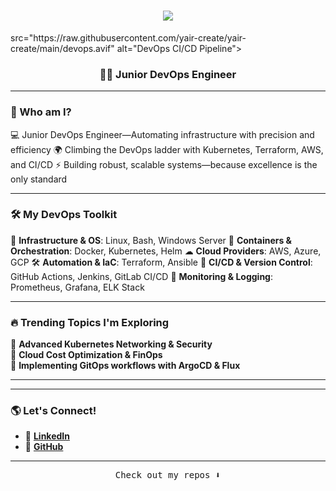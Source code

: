 <h1 align="center">
    <img src="https://readme-typing-svg.herokuapp.com/?font=Dancing+Script&size=50&color=0066FF&background=00000000&center=true&vCenter=true&width=700&height=100&duration=6000&lines=Welcome+to+my+Professional+Space+👨‍💻;Yair+here,+DevOps+Engineer;Building+Reliable+Infrastructure" />
</h1>

</p>
src="https://raw.githubusercontent.com/yair-create/yair-create/main/devops.avif" alt="DevOps CI/CD Pipeline">
</p>
<h3 align="center">👨‍💻 Junior DevOps Engineer</h3>

---

### 💪 Who am I?
💻 Junior DevOps Engineer—Automating infrastructure with precision and efficiency
🌍 Climbing the DevOps ladder with Kubernetes, Terraform, AWS, and CI/CD
⚡ Building robust, scalable systems—because excellence is the only standard

---



### 🛠 My DevOps Toolkit

💅 **Infrastructure & OS**: Linux, Bash, Windows Server 
🐳 **Containers & Orchestration**: Docker, Kubernetes, Helm 
☁ **Cloud Providers**: AWS, Azure, GCP 
🛠 **Automation & IaC**: Terraform, Ansible 
🚀 **CI/CD & Version Control**: GitHub Actions, Jenkins, GitLab CI/CD 
📡 **Monitoring & Logging**: Prometheus, Grafana, ELK Stack 

---

### 🔥 Trending Topics I'm Exploring

🔹 **Advanced Kubernetes Networking & Security**  
🔹 **Cloud Cost Optimization & FinOps**  
🔹 **Implementing GitOps workflows with ArgoCD & Flux**  

---


---

### 🌎 Let's Connect!

- 💼 **[LinkedIn](linkedin.com/in/yair-kochavi-64314a172)**  
- 📂 **[GitHub](https://github.com/yair-create)**  

---


<p align="center"><samp>Check out my repos ⬇️</samp></p>
